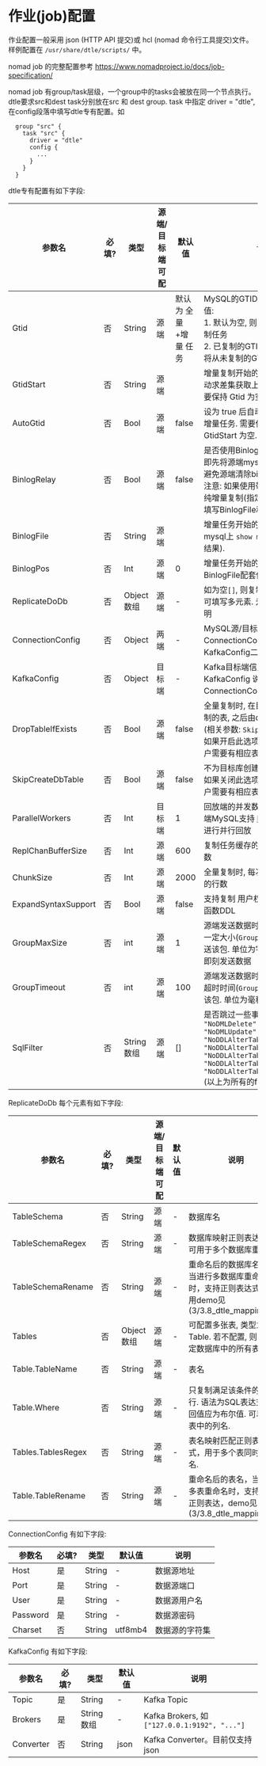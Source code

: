 <!-- -*- truncate-lines: t -*- -->

# 作业(job)配置

作业配置一般采用 json (HTTP API 提交)或 hcl (nomad 命令行工具提交)文件。样例配置在 `/usr/share/dtle/scripts/` 中。

nomad job 的完整配置参考 https://www.nomadproject.io/docs/job-specification/

nomad job 有group/task层级，一个group中的tasks会被放在同一个节点执行。dtle要求src和dest task分别放在src 和 dest group. 
task 中指定 driver = "dtle", 在config段落中填写dtle专有配置。如
```
  group "src" {
    task "src" {
      driver = "dtle"
      config {
        ...
      }
    }
  }
```


dtle专有配置有如下字段:

| 参数名                 | 必填?           | 类型            | 源端/目标端 可配     | 默认值           | 说明                                                                                                                                                                                                                                               |
| -------------       | ------------- | ------------- | ------------- | ------------- | -------------                                                                                                                                                                                                                                    |
| Gtid                | 否             | String        | 源端            | 默认为 全量+增量 任务  | MySQL的GTID集合(区间), 可取值: <br/> 1. 默认为空, 则为 <全量+增量> 复制任务 <br/> 2. 已复制的GTID集合(不是点位), 将从未复制的GTID开始增量复制                                                                                                                                                |
| GtidStart           | 否             | String        | 源端            |               | 增量复制开始的 GTID 点位. (将自动求差集获取上述 GTID 集合.) 需要保持 Gtid 为空                                                                                                                                                                                              |
| AutoGtid            | 否             | Bool          | 源端            | false         | 设为 true 后自动从当前 GTID 开始增量任务. 需要保持 Gtid 和 GtidStart 为空.                                                                                                                                                                                            |
| BinlogRelay         | 否             | Bool          | 源端            | false         | 是否使用Binlog Relay(中继)机制. 即先将源端mysql binlog读到本地, 避免源端清除binlog导致任务失败. 注意: 如果使用带有BinlogRelay的纯增量复制(指定GTID), 需要同时填写BinlogFile和BinlogPos.                                                                                                              |
| BinlogFile          | 否             | String        | 源端            |               | 增量任务开始的Binlog文件(即源端mysql上 `show master status` 的结果).                                                                                                                                                                                             |
| BinlogPos           | 否             | Int           | 源端            | 0             | 增量任务开始的Binlog位置, 和BinlogFile配套使用.                                                                                                                                                                                                                |
| ReplicateDoDb       | 否             | Object数组      | 源端            | -             | 如为空`[]`, 则复制整个数据库实例. 可填写多元素. 元素内容见下方说明                                                                                                                                                                                                           |
| ConnectionConfig    | 否             | Object        | 两端            | -             | MySQL源/目标端信息, 见下方 ConnectionConfig 说明。和KafkaConfig二选一填写。                                                                                                                                                                                         |
| KafkaConfig         | 否             | Object        | 目标端           | -             | Kafka目标端信息, 见下方 KafkaConfig 说明。和ConnectionConfig二选一填写。                                                                                                                                                                                           |
| DropTableIfExists   | 否             | Bool          | 源端            | false         | 全量复制时, 在目标端删除参与复制的表, 之后由dtle自动创建表结构 (相关参数: `SkipCreateDbTable`). 如果开启此选项, 目标端数据库用户需要有相应表的`DROP`权限.                                                                                                                                               |
| SkipCreateDbTable   | 否             | Bool          | 源端            | false         | 不为目标库创建复制库和复制表. 如果关闭此选项, 目标端数据库用户需要有相应表的`CREATE`权限.                                                                                                                                                                                              |
| ParallelWorkers     | 否             | Int           | 目标端           | 1             | 回放端的并发数. 当值大于1, 且源端MySQL支持 [MTS](https://dev.mysql.com/doc/refman/5.7/en/replication-options-slave.html#sysvar_slave_parallel_workers) 时, 目标端会进行并行回放                                                                                             |
| ReplChanBufferSize  | 否             | Int           | 源端            | 600           | 复制任务缓存的大小, 单位为事务数                                                                                                                                                                                                                                |
| ChunkSize           | 否             | Int           | 源端            | 2000          | 全量复制时, 每次读取-传输-写入的行数                                                                                                                                                                                                                             |
| ExpandSyntaxSupport | 否             | Bool          | 源端            | false         | 支持复制 用户权限/存储过程DDL/函数DDL                                                                                                                                                                                                                          |
| GroupMaxSize        | 否             | int           | 源端            | 1             | 源端发送数据时, 等待数据包达到一定大小(`GroupMaxSize`字节)后发送该包. 单位为字节. 默认值1表示即刻发送数据                                                                                                                                                                                 |
| GroupTimeout        | 否             | int           | 源端            | 100           | 源端发送数据时, 等待数据包达到超时时间(`GroupTimeout`毫秒)发送该包. 单位为毫秒.                                                                                                                                                                                               |
| SqlFilter           | 否             | String数组      | 源端            | []            | 是否跳过一些事件, 如`["NoDML", "NoDMLDelete", "NoDMLInsert", "NoDMLUpdate", "NoDDL", "NoDDLAlterTableAddColumn", "NoDDLAlterTableDropColumn", "NoDDLAlterTableModifyColumn", "NoDDLAlterTableChangeColumn", "NoDDLAlterTableAlterColumn"]` (以上为所有的filter) |


ReplicateDoDb 每个元素有如下字段:

| 参数名                | 必填?           | 类型            | 源端/目标端 可配     | 默认值           | 说明                                                             |
| -------------      | ------------- | ------------- | ------------- | ------------- | -------------                                                  |
| TableSchema        | 否             | String        | 源端            | -             | 数据库名                                                           |
| TableSchemaRegex   | 否             | String        | 源端            | -             | 数据库映射正则表达式，可用于多个数据库重命名                                         |
| TableSchemaRename  | 否             | String        | 源端            | -             | 重命名后的数据库名称，当进行多数据库重命名时，支持正则表达式，使用demo见 (3/3.8_dtle_mapping.md) |
| Tables             | 否             | Object数组      | 源端            | -             | 可配置多张表, 类型为Table. 若不配置, 则复制指定数据库中的所有表                          |
| Table.TableName    | 否             | String        | 源端            | -             | 表名                                                             |
| Table.Where        | 否             | String        | 源端            | -             | 只复制满足该条件的数据行. 语法为SQL表达式, 返回值应为布尔值. 可以引用表中的列名.                  |
| Tables.TablesRegex | 否             | String        | 源端            | -             | 表名映射匹配正则表达式，用于多个表同时重命名.                                        |
| Table.TableRename  | 否             | String        | 源端            | -             | 重命名后的表名，当进行多表重命名时，支持支持正则表达，demo见(3/3.8_dtle_mapping.md)        |


ConnectionConfig 有如下字段:

| 参数名           | 必填?           | 类型                  | 默认值           | 说明            |
| ------------- | ------------- | ------------------- | ------------- | ------------- |
| Host          | 是             | String              | -             | 数据源地址         |
| Port          | 是             | String              | -             | 数据源端口         |
| User          | 是             | String              | -             | 数据源用户名        |
| Password      | 是             | String              | -             | 数据源密码         |
| Charset       | 否             | String              | utf8mb4       | 数据源的字符集       |

KafkaConfig 有如下字段:

| 参数名           | 必填?           | 类型            | 默认值           | 说明                        |
| ------------- | ------------- | ------------- | ------------- | -------------             |
| Topic         | 是             | String        | -             | Kafka Topic               |
| Brokers       | 是             | String数组      | -             | Kafka Brokers, 如 `["127.0.0.1:9192", "..."]`             |
| Converter     | 否             | String        | json          | Kafka Converter。目前仅支持json |
